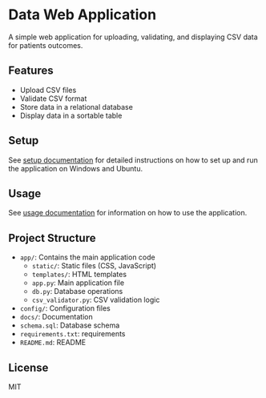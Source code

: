 # Data Web Application

A simple web application for uploading, validating, and displaying CSV data for patients outcomes.

## Features

- Upload CSV files
- Validate CSV format
- Store data in a relational database
- Display data in a sortable table

## Setup

See [setup documentation](docs/setup.md) for detailed instructions on how to set up and run the application on Windows and Ubuntu.

## Usage

See [usage documentation](docs/usage.md) for information on how to use the application.

## Project Structure

- `app/`: Contains the main application code
  - `static/`: Static files (CSS, JavaScript)
  - `templates/`: HTML templates
  - `app.py`: Main application file
  - `db.py`: Database operations
  - `csv_validator.py`: CSV validation logic
- `config/`: Configuration files
- `docs/`: Documentation
- `schema.sql`: Database schema
- `requirements.txt`: requirements
- `README.md`: README

## License

MIT 